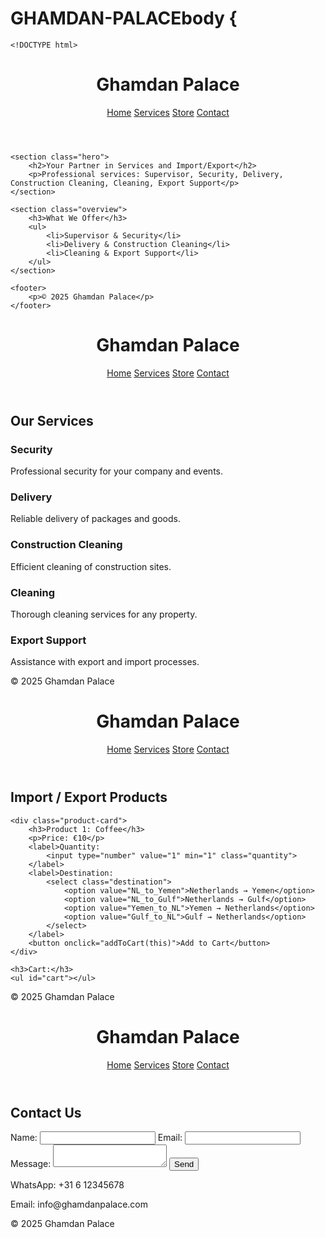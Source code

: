 # GHAMDAN-PALACEbody {
    <!DOCTYPE html>
<html lang="en">
<head>
    <meta charset="UTF-8">
    <meta name="viewport" content="width=device-width, initial-scale=1.0">
    <title>Ghamdan Palace</title>
    <link rel="stylesheet" href="style.css">
</head>
<body>
    <header>
        <h1>Ghamdan Palace</h1>
        <nav>
            <a href="index.html">Home</a>
            <a href="services.html">Services</a>
            <a href="store.html">Store</a>
            <a href="contact.html">Contact</a>
        </nav>
    </header>

    <section class="hero">
        <h2>Your Partner in Services and Import/Export</h2>
        <p>Professional services: Supervisor, Security, Delivery, Construction Cleaning, Cleaning, Export Support</p>
    </section>

    <section class="overview">
        <h3>What We Offer</h3>
        <ul>
            <li>Supervisor & Security</li>
            <li>Delivery & Construction Cleaning</li>
            <li>Cleaning & Export Support</li>
        </ul>
    </section>

    <footer>
        <p>© 2025 Ghamdan Palace</p>
    </footer>
</body>
</html><!DOCTYPE html>
<html lang="en">
<head>
    <meta charset="UTF-8">
    <meta name="viewport" content="width=device-width, initial-scale=1.0">
    <title>Our Services - Ghamdan Palace</title>
    <link rel="stylesheet" href="style.css">
</head>
<body>
<header>
    <h1>Ghamdan Palace</h1>
    <nav>
        <a href="index.html">Home</a>
        <a href="services.html">Services</a>
        <a href="store.html">Store</a>
        <a href="contact.html">Contact</a>
    </nav>
</header>

<section class="services">
    <h2>Our Services</h2>
    <div class="service-card">
        <h3>Security</h3>
        <p>Professional security for your company and events.</p>
    </div>
    <div class="service-card">
        <h3>Delivery</h3>
        <p>Reliable delivery of packages and goods.</p>
    </div>
    <div class="service-card">
        <h3>Construction Cleaning</h3>
        <p>Efficient cleaning of construction sites.</p>
    </div>
    <div class="service-card">
        <h3>Cleaning</h3>
        <p>Thorough cleaning services for any property.</p>
    </div>
    <div class="service-card">
        <h3>Export Support</h3>
        <p>Assistance with export and import processes.</p>
    </div>
</section>

<footer>
    <p>© 2025 Ghamdan Palace</p>
</footer>
</body>
</html><!DOCTYPE html>
<html lang="en">
<head>
    <meta charset="UTF-8">
    <meta name="viewport" content="width=device-width, initial-scale=1.0">
    <title>Store - Ghamdan Palace</title>
    <link rel="stylesheet" href="style.css">
</head>
<body>
<header>
    <h1>Ghamdan Palace</h1>
    <nav>
        <a href="index.html">Home</a>
        <a href="services.html">Services</a>
        <a href="store.html">Store</a>
        <a href="contact.html">Contact</a>
    </nav>
</header>

<section class="store">
    <h2>Import / Export Products</h2>

    <div class="product-card">
        <h3>Product 1: Coffee</h3>
        <p>Price: €10</p>
        <label>Quantity:
            <input type="number" value="1" min="1" class="quantity">
        </label>
        <label>Destination:
            <select class="destination">
                <option value="NL_to_Yemen">Netherlands → Yemen</option>
                <option value="NL_to_Gulf">Netherlands → Gulf</option>
                <option value="Yemen_to_NL">Yemen → Netherlands</option>
                <option value="Gulf_to_NL">Gulf → Netherlands</option>
            </select>
        </label>
        <button onclick="addToCart(this)">Add to Cart</button>
    </div>

    <h3>Cart:</h3>
    <ul id="cart"></ul>
</section>

<script src="script.js"></script>

<footer>
    <p>© 2025 Ghamdan Palace</p>
</footer>
</body>
</html><!DOCTYPE html>
<html lang="en">
<head>
    <meta charset="UTF-8">
    <meta name="viewport" content="width=device-width, initial-scale=1.0">
    <title>Contact - Ghamdan Palace</title>
    <link rel="stylesheet" href="style.css">
</head>
<body>
<header>
    <h1>Ghamdan Palace</h1>
    <nav>
        <a href="index.html">Home</a>
        <a href="services.html">Services</a>
        <a href="store.html">Store</a>
        <a href="contact.html">Contact</a>
    </nav>
</header>

<section class="contact">
    <h2>Contact Us</h2>
    <form>
        <label>Name: <input type="text" required></label>
        <label>Email: <input type="email" required></label>
        <label>Message: <textarea required></textarea></label>
        <button type="submit">Send</button>
    </form>
    <p>WhatsApp: +31 6 12345678</p>
    <p>Email: info@ghamdanpalace.com</p>
</section>

<footer>
    <p>© 2025 Ghamdan Palace</p>
</footer>
</body>
</html>
